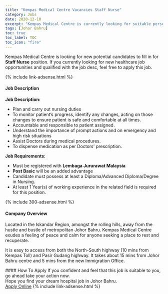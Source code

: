 ```yaml
---
title: "Kempas Medical Centre Vacancies Staff Nurse" 
category: Jobs 
date: 2020-12-10 
excerpt: "Kempas Medical Centre is currently looking for suitable person to fill in the Staff Nurse which positioned at Johor Bahru" 
tags: [Johor Bahru] 
toc: true 
toc_label: TOC 
toc_icon: "fire" 
--- 
```


<p>Kempas Medical Centre is looking for new potential candidates to fill in for <b>Staff Nurse</b> position. If you currently looking for new healthcare job opportunities and qualified with the job desc, feel free to apply this job.
</p>{% include link-adsense.html %} 
<div><div><div><h4>Job Description</h4></div></div><div><div><span><div><p><strong>Job Description:</strong></p><ul><li>Plan and carry out nursing duties</li><li>To monitor patient&#8217;s progress, identify any changes, acting on those changes to ensure patient is safe and comfortable at all times.</li><li>Accountable and responsible to patient assigned.&#160;</li><li>Understand the importance of prompt actions and on emergency and high risk situations</li><li>Assist Doctors during medical procedures.</li><li>To dispense medication as per Doctors' prescription.</li></ul><p><strong>Job Requirements:</strong></p><ul><li>Must be registered with&#160;<strong>Lembaga Jururawat Malaysia</strong></li><li><strong>Post Basic</strong>&#160;will be an added advantage</li><li>Candidate must possess at least a Diploma/Advanced Diploma/Degree in Nursing.</li><li>At least 1 Year(s) of working experience in the related field is required for this position.</li></ul></div></span></div></div></div> 
{% include 300-adsense.html %} 
<div><div><div><h4>Company Overview</h4></div></div><div><div><span><div><p>Located in the Iskandar Region, amongst the rolling hills, away from the hustle and bustle&#160;of metropolitan Johor Bahru. Kempas Medical Centre exudes a feeling of peace and calm for anyone seeking a place to rest and recuperate.</p><p>It is easy to access from both the North-South highway (10 mins from Kempas Toll) and Pasir Gudang highway. It takes about 15 mins from Johor Bahru centre and 5 mins from the new Immigration Office.</p></div></span></div></div></div> 
#### How To Apply 
If you confident and feel that this job is suitable to you, go ahead take your action now. <br/> 
Hope you find your dream hospital job in Johor Bahru. <br/> 
<a href="https://www.jobstreet.com.my/en/job/staff-nurse-4440977?jobId=jobstreet-my-job-4440977&sectionRank=15&token=0~a13a66ca-bc96-4e50-9bfd-26f327fbd250&fr=SRP%20View%20In%20New%20Ta" class="btn btn--warning" target="_blank" rel="nofollow noopenner">Apply Online</a> 
{% include link-adsense.html %} 